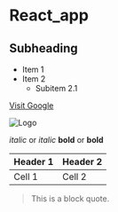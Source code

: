 # React_app

## Subheading

- Item 1
- Item 2
  - Subitem 2.1

[Visit Google](https://www.google.com)

![Logo](https://example.com/logo.png)

_italic_ or _italic_
**bold** or **bold**

| Header 1 | Header 2 |
| -------- | -------- |
| Cell 1   | Cell 2   |

> This is a block quote.
